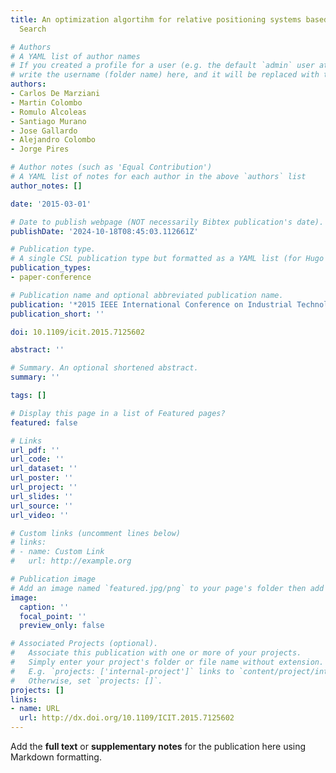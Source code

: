 ```yaml
---
title: An optimization algortihm for relative positioning systems based on Harmony
  Search

# Authors
# A YAML list of author names
# If you created a profile for a user (e.g. the default `admin` user at `content/authors/admin/`), 
# write the username (folder name) here, and it will be replaced with their full name and linked to their profile.
authors:
- Carlos De Marziani
- Martin Colombo
- Romulo Alcoleas
- Santiago Murano
- Jose Gallardo
- Alejandro Colombo
- Jorge Pires

# Author notes (such as 'Equal Contribution')
# A YAML list of notes for each author in the above `authors` list
author_notes: []

date: '2015-03-01'

# Date to publish webpage (NOT necessarily Bibtex publication's date).
publishDate: '2024-10-18T08:45:03.112661Z'

# Publication type.
# A single CSL publication type but formatted as a YAML list (for Hugo requirements).
publication_types:
- paper-conference

# Publication name and optional abbreviated publication name.
publication: '*2015 IEEE International Conference on Industrial Technology (ICIT)*'
publication_short: ''

doi: 10.1109/icit.2015.7125602

abstract: ''

# Summary. An optional shortened abstract.
summary: ''

tags: []

# Display this page in a list of Featured pages?
featured: false

# Links
url_pdf: ''
url_code: ''
url_dataset: ''
url_poster: ''
url_project: ''
url_slides: ''
url_source: ''
url_video: ''

# Custom links (uncomment lines below)
# links:
# - name: Custom Link
#   url: http://example.org

# Publication image
# Add an image named `featured.jpg/png` to your page's folder then add a caption below.
image:
  caption: ''
  focal_point: ''
  preview_only: false

# Associated Projects (optional).
#   Associate this publication with one or more of your projects.
#   Simply enter your project's folder or file name without extension.
#   E.g. `projects: ['internal-project']` links to `content/project/internal-project/index.md`.
#   Otherwise, set `projects: []`.
projects: []
links:
- name: URL
  url: http://dx.doi.org/10.1109/ICIT.2015.7125602
---
```


Add the **full text** or **supplementary notes** for the publication here using Markdown formatting.
